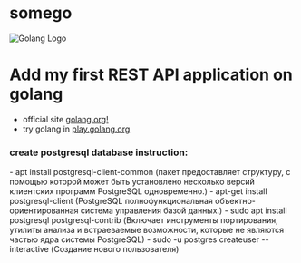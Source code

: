 # somego
![Golang Logo](https://golang.org/lib/godoc/images/go-logo-blue.svg) 
<h1>Add my first REST API application on golang</h1>

- official site [golang.org!](https://golang.org/)
- try golang in [play.golang.org](https://play.golang.org/p/MAohLsrz7JQ)

<h3>create postgresql database instruction:</h3>
- apt install postgresql-client-common (пакет предоставляет структуру, с помощью которой может быть установлено несколько версий клиентских программ PostgreSQL одновременно.)
- apt-get install postgresql-client (PostgreSQL полнофункциональная объектно-ориентированная система управления базой данных.)
- sudo apt install postgresql postgresql-contrib (Включает инструменты портирования, утилиты анализа и встраеваемые возможности, которые не являются частью ядра системы PostgreSQL)
- sudo -u postgres createuser --interactive (Создание нового пользователя)